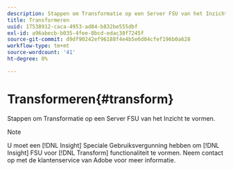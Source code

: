 ```yaml
---
description: Stappen om Transformatie op een Server FSU van het Inzicht te vormen.
title: Transformeren
uuid: 17538912-caca-4953-ad84-b832be555dbf
exl-id: a96abecb-b035-4fee-8bcd-edac38f7245f
source-git-commit: d9df90242ef96188f4e4b5e6d04cfef196b0a628
workflow-type: tm+mt
source-wordcount: '41'
ht-degree: 0%

---
```


# Transformeren{#transform}

Stappen om Transformatie op een Server FSU van het Inzicht te vormen.

>[!NOTE]
>
>U moet een [!DNL Insight] Speciale Gebruiksvergunning hebben om [!DNL Insight] FSU voor [!DNL Transform] functionaliteit te vormen. Neem contact op met de klantenservice van Adobe voor meer informatie.
